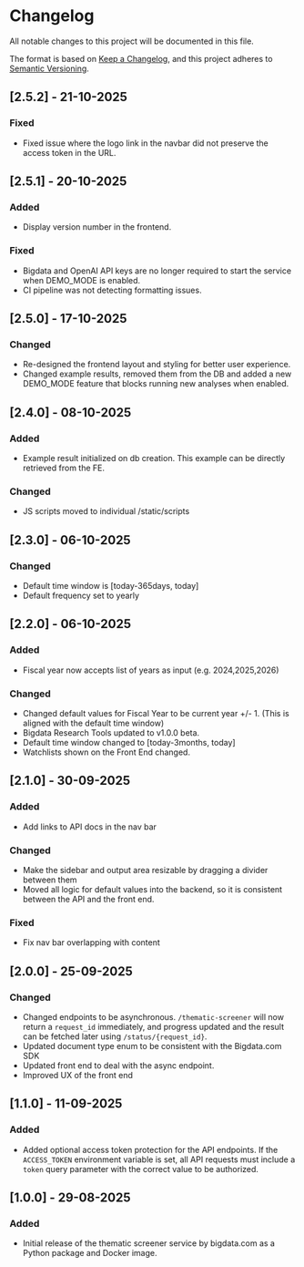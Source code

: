 # Changelog

All notable changes to this project will be documented in this file.

The format is based on [Keep a Changelog](https://keepachangelog.com/en/1.1.0/),
and this project adheres to [Semantic Versioning](https://semver.org/spec/v2.0.0.html).

## [2.5.2] - 21-10-2025

### Fixed
- Fixed issue where the logo link in the navbar did not preserve the access token in the URL.

## [2.5.1] - 20-10-2025

### Added
- Display version number in the frontend.

### Fixed
- Bigdata and OpenAI API keys are no longer required to start the service when DEMO_MODE is enabled.
- CI pipeline was not detecting formatting issues.

## [2.5.0] - 17-10-2025

### Changed
- Re-designed the frontend layout and styling for better user experience.
- Changed example results, removed them from the DB and added a new DEMO_MODE feature that blocks running new analyses when enabled.

## [2.4.0] - 08-10-2025

### Added
- Example result initialized on db creation. This example can be directly retrieved from the FE.

### Changed
- JS scripts moved to individual /static/scripts

## [2.3.0] - 06-10-2025

### Changed
- Default time window is [today-365days, today]
- Default frequency set to yearly

## [2.2.0] - 06-10-2025

### Added
- Fiscal year now accepts list of years as input (e.g. 2024,2025,2026)

### Changed
- Changed default values for Fiscal Year to be current year +/- 1. (This is aligned with the default time window)
- Bigdata Research Tools updated to v1.0.0 beta. 
- Default time window changed to [today-3months, today]
- Watchlists shown on the Front End changed.

## [2.1.0] - 30-09-2025

### Added
- Add links to API docs in the nav bar

### Changed
- Make the sidebar and output area resizable by dragging a divider between them
- Moved all logic for default values into the backend, so it is consistent between the API and the front end.

### Fixed
- Fix nav bar overlapping with content

## [2.0.0] - 25-09-2025

### Changed
- Changed endpoints to be asynchronous. `/thematic-screener` will now return a `request_id` immediately, and progress updated and the result can be fetched later using `/status/{request_id}`.
- Updated document type enum to be consistent with the Bigdata.com SDK
- Updated front end to deal with the async endpoint.
- Improved UX of the front end

## [1.1.0] - 11-09-2025

### Added
- Added optional access token protection for the API endpoints. If the `ACCESS_TOKEN` environment variable is set, all API requests must include a `token` query parameter with the correct value to be authorized.


## [1.0.0] - 29-08-2025

### Added
- Initial release of the thematic screener service by bigdata.com as a Python package and Docker image.
